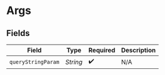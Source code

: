 # Args


## Fields

| Field              | Type               | Required           | Description        |
| ------------------ | ------------------ | ------------------ | ------------------ |
| `queryStringParam` | *String*           | :heavy_check_mark: | N/A                |